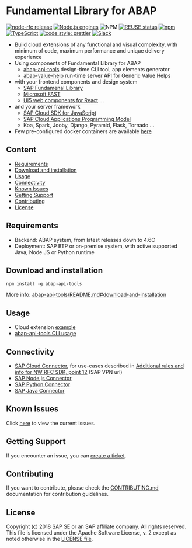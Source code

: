 # Fundamental Library for ABAP <!-- omit in toc -->


[![node-rfc release](https://img.shields.io/npm/v/abap-api-tools.svg)](https://www.npmjs.com/package/abap-api-tools)
[![Node.js engines](https://img.shields.io/node/v/abap-api-tools.svg)](https://www.npmjs.com/package/abap-api-tools)
![NPM](https://img.shields.io/npm/l/abap-api-tools)
[![REUSE status](https://api.reuse.software/badge/github.com/SAP/fundamental-tools)](https://api.reuse.software/info/github.com/SAP/fundamental-tools)
[![npm](https://img.shields.io/npm/dm/abap-api-tools)](https://www.npmjs.com/package/abap-api-tools)
[![TypeScript](https://img.shields.io/badge/%3C%2F%3E-TypeScript-%230074c1.svg)](https://www.typescriptlang.org/)
[![code style: prettier](https://img.shields.io/badge/code_style-prettier-f8bc45.svg)](https://github.com/prettier/prettier)
[![Slack](https://img.shields.io/badge/slack-ui--fundamentals-blue.svg?logo=slack)](https://join.slack.com/t/ui-fundamentals/shared_invite/enQtNTIzOTU0Mzc2NTc5LWQzZWI5MWFhYjE5OTc4YzliN2JhOTc1ZjQxZTg1YjZiMWZiYzRkNjMwYzgyMmFkYmNhZDVjMWE5MDIzOWEzMmM)

- Build cloud extensions of any functional and visual complexity, with minimum of code, maximum performance and unique delivery experience
- Using components of Fundamental Library for ABAP
  - [abap-api-tools](./abap-api-tools/README.md) design-time CLI tool, app elements generator
  - [abap-value-help](./abap-value-help/README.md) run-time server API for Generic Value Helps
- with your frontend components and design system
  - [SAP Fundamenal Library](https://sap.github.io/fundamental/#libraries)
  - [Microsoft FAST](https://www.fast.design/docs/category/integrations/)
  - [UI5 web components for React](https://sap.github.io/ui5-webcomponents-react) ...
- and your server framework
  - [SAP Cloud SDK for JavaScript](https://sap.github.io/cloud-sdk/docs/js/overview)
  - [SAP Cloud Applications Programming Model](https://cap.cloud.sap/)
  - Koa, Spark, Jooby, Django, Pyramid, Flask, Tornado ...
- Few pre-configured docker containers are available [here](./docker/)

## Content <!-- omit in toc -->

- [Requirements](#requirements)
- [Download and installation](#download-and-installation)
- [Usage](#usage)
- [Connectivity](#connectivity)
- [Known Issues](#known-issues)
- [Getting Support](#getting-support)
- [Contributing](#contributing)
- [License](#license)

## Requirements

- Backend: ABAP system, from latest releases down to 4.6C
- Deployment: SAP BTP or on-premise system, with active supported Java, Node.JS or Python runtime

## Download and installation

```shell
npm install -g abap-api-tools
```

More info: [abap-api-tools/README.md#download-and-installation](abap-api-tools/README.md#download-and-installation)

## Usage

- Cloud extension [example](./doc/app.md)
- [abap-api-tools CLI usage](./abap-api-tools/README.md#usage)

## Connectivity

- [SAP Cloud Connector](https://help.sap.com/docs/connectivity/sap-btp-connectivity-cf/cloud-connector), for use-cases described in [Additional rules and info for NW RFC SDK, point 12](https://wiki.one.int.sap/wiki/display/PIC/UsingConnectors) (SAP VPN url)
- [SAP Node.js Connector](https://github.com/SAP/node-rfc)
- [SAP Python Connector](https://github.com/SAP/PyRFC)
- [SAP Java Connector](https://support.sap.com/en/product/connectors/jco.html)

## Known Issues

Click [here](https://github.com/SAP/fundamental-tools/issues) to view the current issues.

## Getting Support

If you encounter an issue, you can [create a ticket](https://github.com/SAP/fundamental-tools/issues/new).

## Contributing

If you want to contribute, please check the [CONTRIBUTING.md](CONTRIBUTING.md) documentation for contribution guidelines.

## License

Copyright (c) 2018 SAP SE or an SAP affiliate company. All rights reserved. This file is licensed under the Apache Software License, v. 2 except as noted otherwise in the [LICENSE file](LICENSES/Apache-2.0.txt).
